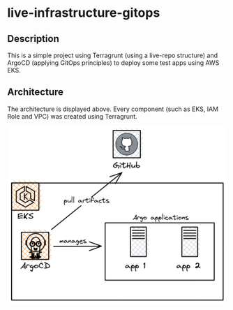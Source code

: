 # live-infrastructure-gitops


## Description
This is a simple project using Terragrunt (using a live-repo structure) and ArgoCD (applying GitOps principles) to deploy some test apps using AWS EKS.

## Architecture

The architecture is displayed above. Every component (such as EKS, IAM Role and VPC) was created using Terragrunt.

![Architecture](/docs/architecture.png "Architecture")
